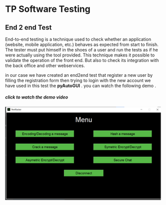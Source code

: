 
# TP Software Testing

## End 2 end Test

 

End-to-end testing is a technique used to check whether an application (website, mobile application, etc.) behaves as expected from start to finish. 
The tester must put himself in the shoes of a user and run the tests as if he were actually using the tool provided. 
This technique makes it possible to validate the operation of the front end. But also to check its integration with the back office and other webservices.


in our case we have created an end2end test that register a new user 
by filling the registration form then trying to login with the new account
we have used in this test the  **pyAutoGUI** . you can watch the following demo . 


##### click to watch the demo video
[![Watch the video](img.png)](https://www.youtube.com/watch?v=NZIIcIBODnY)

